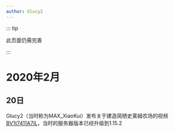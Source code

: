```yaml
---
author: Glucy2
---
```

::: tip

此页面仍需完善

:::

# 2020年2月

## 20日

Glucy2（当时称为MAX_XiaoKui）发布关于建造简陋史莱姆农场的视频[BV1t7411A7iL](https://www.bilibili.com/video/BV1t7411A7iL/)，当时的服务器版本已经升级到1.15.2
